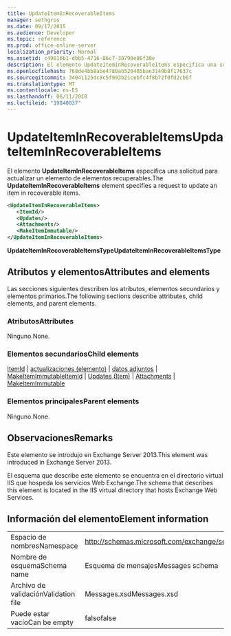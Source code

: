 ```yaml
---
title: UpdateItemInRecoverableItems
manager: sethgros
ms.date: 09/17/2015
ms.audience: Developer
ms.topic: reference
ms.prod: office-online-server
localization_priority: Normal
ms.assetid: c49816b1-dbb5-4716-86c7-30790e86f30e
description: El elemento UpdateItemInRecoverableItems especifica una solicitud para actualizar un elemento de elementos recuperables.
ms.openlocfilehash: 768de4bb8abe4780ab520405bae3149b8f17637c
ms.sourcegitcommit: 34041125dc8c5f993b21cebfc4f8b72f0fd2cb6f
ms.translationtype: MT
ms.contentlocale: es-ES
ms.lasthandoff: 06/11/2018
ms.locfileid: "19840837"
---
```

# <a name="updateiteminrecoverableitems"></a><span data-ttu-id="c1ed7-103">UpdateItemInRecoverableItems</span><span class="sxs-lookup"><span data-stu-id="c1ed7-103">UpdateItemInRecoverableItems</span></span>

<span data-ttu-id="c1ed7-104">El elemento **UpdateItemInRecoverableItems** especifica una solicitud para actualizar un elemento de elementos recuperables.</span><span class="sxs-lookup"><span data-stu-id="c1ed7-104">The **UpdateItemInRecoverableItems** element specifies a request to update an item in recoverable items.</span></span> 
  
```XML
<UpdateItemInRecoverableItems>
   <ItemId/>
   <Updates/>
   <Attachments/>
   <MakeItemImmutable/>
</UpdateItemInRecoverableItems>
```

 <span data-ttu-id="c1ed7-105">**UpdateItemInRecoverableItemsType**</span><span class="sxs-lookup"><span data-stu-id="c1ed7-105">**UpdateItemInRecoverableItemsType**</span></span>
## <a name="attributes-and-elements"></a><span data-ttu-id="c1ed7-106">Atributos y elementos</span><span class="sxs-lookup"><span data-stu-id="c1ed7-106">Attributes and elements</span></span>

<span data-ttu-id="c1ed7-107">Las secciones siguientes describen los atributos, elementos secundarios y elementos primarios.</span><span class="sxs-lookup"><span data-stu-id="c1ed7-107">The following sections describe attributes, child elements, and parent elements.</span></span>
  
### <a name="attributes"></a><span data-ttu-id="c1ed7-108">Atributos</span><span class="sxs-lookup"><span data-stu-id="c1ed7-108">Attributes</span></span>

<span data-ttu-id="c1ed7-109">Ninguno.</span><span class="sxs-lookup"><span data-stu-id="c1ed7-109">None.</span></span>
  
### <a name="child-elements"></a><span data-ttu-id="c1ed7-110">Elementos secundarios</span><span class="sxs-lookup"><span data-stu-id="c1ed7-110">Child elements</span></span>

<span data-ttu-id="c1ed7-111">[ItemId](itemid.md) | [actualizaciones (elemento)](updates-item.md) | [datos adjuntos](attachments-ex15websvcsotherref.md) | [MakeItemImmutable](makeitemimmutable.md)</span><span class="sxs-lookup"><span data-stu-id="c1ed7-111">[ItemId](itemid.md) | [Updates (Item)](updates-item.md) | [Attachments](attachments-ex15websvcsotherref.md) | [MakeItemImmutable](makeitemimmutable.md)</span></span>
  
### <a name="parent-elements"></a><span data-ttu-id="c1ed7-112">Elementos principales</span><span class="sxs-lookup"><span data-stu-id="c1ed7-112">Parent elements</span></span>

<span data-ttu-id="c1ed7-113">Ninguno.</span><span class="sxs-lookup"><span data-stu-id="c1ed7-113">None.</span></span>
  
## <a name="remarks"></a><span data-ttu-id="c1ed7-114">Observaciones</span><span class="sxs-lookup"><span data-stu-id="c1ed7-114">Remarks</span></span>

<span data-ttu-id="c1ed7-115">Este elemento se introdujo en Exchange Server 2013.</span><span class="sxs-lookup"><span data-stu-id="c1ed7-115">This element was introduced in Exchange Server 2013.</span></span>
  
<span data-ttu-id="c1ed7-116">El esquema que describe este elemento se encuentra en el directorio virtual IIS que hospeda los servicios Web Exchange.</span><span class="sxs-lookup"><span data-stu-id="c1ed7-116">The schema that describes this element is located in the IIS virtual directory that hosts Exchange Web Services.</span></span>
  
## <a name="element-information"></a><span data-ttu-id="c1ed7-117">Información del elemento</span><span class="sxs-lookup"><span data-stu-id="c1ed7-117">Element information</span></span>

|||
|:-----|:-----|
|<span data-ttu-id="c1ed7-118">Espacio de nombres</span><span class="sxs-lookup"><span data-stu-id="c1ed7-118">Namespace</span></span>  <br/> |http://schemas.microsoft.com/exchange/services/2006/messages  <br/> |
|<span data-ttu-id="c1ed7-119">Nombre de esquema</span><span class="sxs-lookup"><span data-stu-id="c1ed7-119">Schema name</span></span>  <br/> |<span data-ttu-id="c1ed7-120">Esquema de mensajes</span><span class="sxs-lookup"><span data-stu-id="c1ed7-120">Messages schema</span></span>  <br/> |
|<span data-ttu-id="c1ed7-121">Archivo de validación</span><span class="sxs-lookup"><span data-stu-id="c1ed7-121">Validation file</span></span>  <br/> |<span data-ttu-id="c1ed7-122">Messages.xsd</span><span class="sxs-lookup"><span data-stu-id="c1ed7-122">Messages.xsd</span></span>  <br/> |
|<span data-ttu-id="c1ed7-123">Puede estar vacío</span><span class="sxs-lookup"><span data-stu-id="c1ed7-123">Can be empty</span></span>  <br/> |<span data-ttu-id="c1ed7-124">falso</span><span class="sxs-lookup"><span data-stu-id="c1ed7-124">false</span></span>  <br/> |
   

